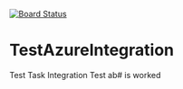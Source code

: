 [![Board Status](https://afshinalizadehcs.visualstudio.com/0f85d5f7-be44-4eb1-bb1e-87fa42dd7ac6/f41841b4-da24-4fa5-a319-69b18eccf88e/_apis/work/boardbadge/8f92d4c6-43d4-4003-a432-b6bdc7f8c2d2)](https://afshinalizadehcs.visualstudio.com/0f85d5f7-be44-4eb1-bb1e-87fa42dd7ac6/_boards/board/t/f41841b4-da24-4fa5-a319-69b18eccf88e/Microsoft.RequirementCategory)
# TestAzureIntegration
Test Task Integration
Test ab# is worked
